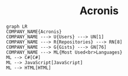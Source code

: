 <h1 align="center">Acronis</h1>

```mermaid
graph LR
COMPANY_NAME{Acronis}
COMPANY_NAME ---> U{Users} ---> UN[1]
COMPANY_NAME ---> R{Repositories} ---> RN[8]
COMPANY_NAME ---> G{Gists} ---> GN[76]
COMPANY_NAME ---> ML{Most Used<br>Languages}
ML --> C#[C#]
ML --> JavaScript[JavaScript]
ML --> HTML[HTML]
```
